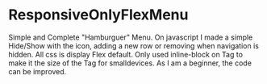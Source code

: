 # ResponsiveOnlyFlexMenu
Simple and Complete "Hamburguer" Menu. On javascript I made a simple Hide/Show with the icon, adding a new row or removing when navigation is hidden. All css is display Flex default. Only used inline-block on Tag to make it the size of the
Tag for smalldevices. As I am a beginner, the code can be improved.
